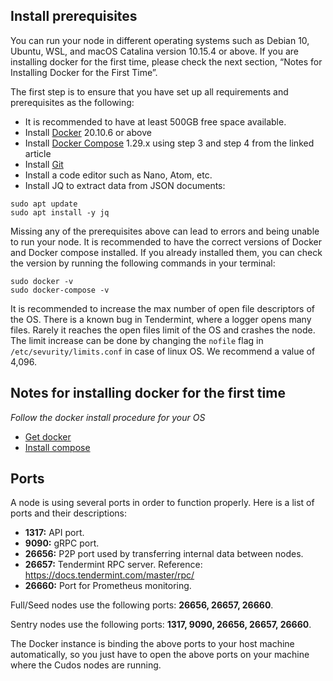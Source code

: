 
## Install prerequisites

You can run your node in different operating systems such as Debian 10, Ubuntu, WSL, and macOS Catalina version 10.15.4 or above. If you are installing docker for the first time, please check the next section, “Notes for Installing Docker for the First Time”.

The first step is to ensure that you have set up all requirements and prerequisites as the following:

- It is recommended to have at least 500GB free space available.
- Install [Docker](https://docs.docker.com/engine/install/) 20.10.6 or above
- Install [Docker Compose](https://www.devopsroles.com/how-to-install-docker-compose-on-ubuntu/) 1.29.x using step 3 and step 4 from the linked article
- Install [Git](https://github.com/git-guides/install-git)
- Install a code editor such as Nano, Atom, etc.
- Install JQ to extract data from JSON documents:
```
sudo apt update
sudo apt install -y jq
```

Missing any of the prerequisites above can lead to errors and being unable to run your node. It is recommended to have the correct versions of Docker and Docker compose installed. If you already installed them, you can check the version by running the following commands in your terminal:
```
sudo docker -v
sudo docker-compose -v
```

It is recommended to increase the max number of open file descriptors of the OS. There is a known bug in Tendermint, where a logger opens many files. Rarely it reaches the open files limit of the OS and crashes the node. The limit increase can be done by changing the `nofile` flag in `/etc/sevurity/limits.conf` in case of linux OS. We recommend a value of 4,096.

## Notes for installing docker for the first time

<em>Follow the docker install procedure for your OS</em>

* [Get docker](https://docs.docker.com/get-docker/)
* [Install compose](https://docs.docker.com/compose/install/)

## Ports

A node is using several ports in order to function properly.
Here is a list of ports and their descriptions:

- **1317:** API port.
- **9090:** gRPC port.
- **26656:** P2P port used by transferring internal data between nodes.
- **26657:** Tendermint RPC server. Reference: <a href="https://docs.tendermint.com/master/rpc/">https://docs.tendermint.com/master/rpc/</a>
- **26660:** Port for Prometheus monitoring.

Full/Seed nodes use the following ports: **26656, 26657, 26660**.

Sentry nodes use the following ports: **1317, 9090, 26656, 26657, 26660**.

The Docker instance is binding the above ports to your host machine automatically, so you just have to open the above ports on your machine where the Cudos nodes are running.
